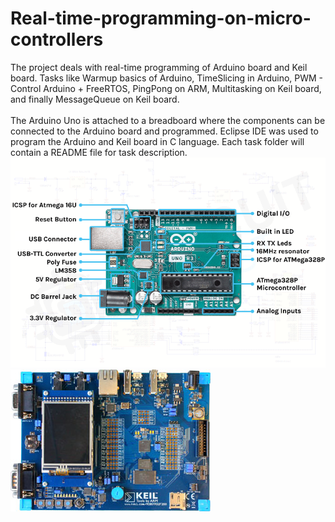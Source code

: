 # Real-time-programming-on-micro-controllers
The project deals with real-time programming of Arduino board and Keil board.
Tasks like Warmup basics of Arduino, TimeSlicing in Arduino, PWM - Control Arduino + FreeRTOS, PingPong on ARM, Multitasking on Keil board, and finally MessageQueue on Keil board.
<br><br>
The Arduino Uno is attached to a breadboard where the components can be connected to the Arduino board and programmed. Eclipse IDE was used to program the Arduino and Keil board in C language. Each task folder will contain a README file for task description. 
<br>
![Arduino Board](./Arduino-Components.png)
![Keil Board](./Keil.jpg)
